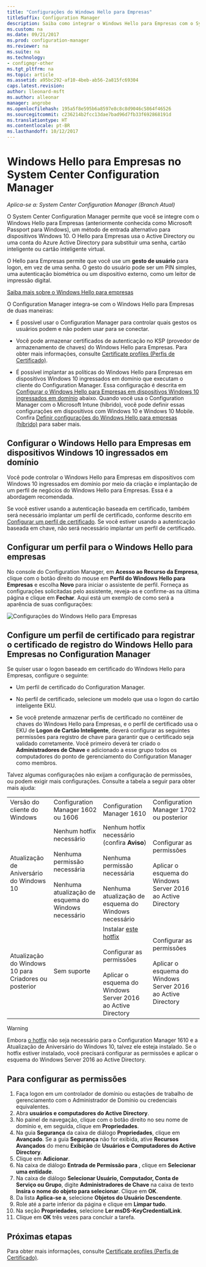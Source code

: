 ```yaml
---
title: "Configurações do Windows Hello para Empresas"
titleSuffix: Configuration Manager
description: Saiba como integrar o Windows Hello para Empresas com o System Center Configuration Manager.
ms.custom: na
ms.date: 09/21/2017
ms.prod: configuration-manager
ms.reviewer: na
ms.suite: na
ms.technology:
- configmgr-other
ms.tgt_pltfrm: na
ms.topic: article
ms.assetid: a95bc292-af10-4beb-ab56-2a815fc69304
caps.latest.revision: 
author: lleonard-msft
ms.author: alleonar
manager: angrobe
ms.openlocfilehash: 195a5f8e595b6a8597e8c8c8d9046c5864f46526
ms.sourcegitcommit: c236214b2fcc13dae7bad96d7fb33f692868191d
ms.translationtype: HT
ms.contentlocale: pt-BR
ms.lasthandoff: 10/12/2017
---
```

# <a name="windows-hello-for-business-settings-in-system-center-configuration-manager"></a>Windows Hello para Empresas no System Center Configuration Manager

*Aplica-se a: System Center Configuration Manager (Branch Atual)*

O System Center Configuration Manager permite que você se integre com o Windows Hello para Empresas (anteriormente conhecida como Microsoft Passport para Windows), um método de entrada alternativo para dispositivos Windows 10. O Hello para Empresas usa o Active Directory ou uma conta do Azure Active Directory para substituir uma senha, cartão inteligente ou cartão inteligente virtual.  

O Hello para Empresas permite que você use um **gesto de usuário** para logon, em vez de uma senha. O gesto do usuário pode ser um PIN simples, uma autenticação biométrica ou um dispositivo externo, como um leitor de impressão digital.

[Saiba mais sobre o Windows Hello para empresas](https://docs.microsoft.com/windows/access-protection/hello-for-business/hello-identity-verification)

 O Configuration Manager integra-se com o Windows Hello para Empresas de duas maneiras:  

-   É possível usar o Configuration Manager para controlar quais gestos os usuários podem e não podem usar para se conectar.  

-   Você pode armazenar certificados de autenticação no KSP (provedor de armazenamento de chaves) do Windows Hello para Empresas. Para obter mais informações, consulte [Certificate profiles (Perfis de Certificado)](introduction-to-certificate-profiles.md).  

- É possível implantar as políticas do Windows Hello para Empresas em dispositivos Windows 10 ingressados em domínio que executam o cliente do Configuration Manager. Essa configuração é descrita em [Configurar o Windows Hello para Empresas em dispositivos Windows 10 ingressados em domínio](#configure-windows-hello-for-business-on-domain-joined-windows-10-devices) abaixo. Quando você usa o Configuration Manager com o Microsoft Intune (híbrido), você pode definir essas configurações em dispositivos com Windows 10 e Windows 10 Mobile. Confira [Definir configurações do Windows Hello para empresas (híbrido)](../../mdm/deploy-use/windows-hello-for-business-settings.md) para saber mais.

## <a name="configure-windows-hello-for-business-on-domain-joined-windows-10-devices"></a>Configurar o Windows Hello para Empresas em dispositivos Windows 10 ingressados em domínio
Você pode controlar o Windows Hello para Empresas em dispositivos com Windows 10 ingressados em domínio por meio da criação e implantação de um perfil de negócios do Windows Hello para Empresas. Essa é a abordagem recomendada.


Se você estiver usando a autenticação baseada em certificado, também será necessário implantar um perfil de certificado, conforme descrito em [Configurar um perfil de certificado](#configure-a-certificate-profile). Se você estiver usando a autenticação baseada em chave, não será necessário implantar um perfil de certificado.

## <a name="configure-a-windows-hello-for-business-profile"></a>Configurar um perfil para o Windows Hello para empresas  

No console do Configuration Manager, em **Acesso ao Recurso da Empresa**, clique com o botão direito do mouse em **Perfil do Windows Hello para Empresas** e escolha **Novo** para iniciar o assistente de perfil. Forneça as configurações solicitadas pelo assistente, reveja-as e confirme-as na última página e clique em **Fechar**. Aqui está um exemplo de como será a aparência de suas configurações:  

![Configurações do Windows Hello para Empresas](../media/Hello-for-Business-settings.png)

## <a name="configure-a-certificate-profile-to-enroll-the-windows-hello-for-business-enrollment-certificate-in-configuration-manager"></a>Configure um perfil de certificado para registrar o certificado de registro do Windows Hello para Empresas no Configuration Manager  
 Se quiser usar o logon baseado em certificado do Windows Hello para Empresas, configure o seguinte:  

-   Um perfil de certificado do Configuration Manager.  

-   No perfil de certificado, selecione um modelo que usa o logon do cartão inteligente EKU.  

-   Se você pretende armazenar perfis de certificado no contêiner de chaves do Windows Hello para Empresas, e o perfil de certificado usa o EKU de **Logon de Cartão Inteligente**, deverá configurar as seguintes permissões para registro de chave para garantir que o certificado seja validado corretamente.
Você primeiro deverá ter criado o **Administradores de Chave** e adicionado a esse grupo todos os computadores do ponto de gerenciamento do Configuration Manager como membros.

Talvez algumas configurações não exijam a configuração de permissões, ou podem exigir mais configurações. Consulte a tabela a seguir para obter mais ajuda:

|||||
|-|-|-|-|
|Versão do cliente do Windows|Configuration Manager 1602 ou 1606|Configuration Manager 1610|Configuration Manager 1702 ou posterior|
|Atualização de Aniversário do Windows 10|Nenhum hotfix necessário<br><br>Nenhuma permissão necessária<br><br>Nenhuma atualização de esquema do Windows necessário|Nenhum hotfix necessário (confira **Aviso**)<br><br>Nenhuma permissão necessária<br><br>Nenhuma atualização de esquema do Windows necessário|Configurar as permissões<br><br>Aplicar o esquema do Windows Server 2016 ao Active Directory|
|Atualização do Windows 10 para Criadores ou posterior|Sem suporte|Instalar [este hotfix](https://support.microsoft.com/help/4010155/update-rollup-for-system-center-configuration-manager-current-branch-v)<br><br>Configurar as permissões<br><br>Aplicar o esquema do Windows Server 2016 ao Active Directory|Configurar as permissões<br><br>Aplicar o esquema do Windows Server 2016 ao Active Directory|

> [!WARNING]
> Embora [o hotfix](https://support.microsoft.com/help/4010155/update-rollup-for-system-center-configuration-manager-current-branch-v) não seja necessário para o Configuration Manager 1610 e a Atualização de Aniversário do Windows 10, talvez ele esteja instalado.  Se o hotfix estiver instalado, você precisará configurar as permissões e aplicar o esquema do Windows Server 2016 ao Active Directory.

## <a name="to-configure-permissions"></a>Para configurar as permissões

1.  Faça logon em um controlador de domínio ou estações de trabalho de gerenciamento com o Administrador de Domínio ou credenciais equivalentes.
2.  Abra **usuários e computadores do Active Directory**.
3.  No painel de navegação, clique com o botão direito no seu nome de domínio e, em seguida, clique em **Propriedades**.
4.  Na guia **Segurança** da caixa de diálogo *<domain name>* **Propriedades**, clique em **Avançado**. Se a guia **Segurança** não for exibida, ative **Recursos Avançados** do menu **Exibição** de **Usuários e Computadores do Active Directory**.
5.  Clique em **Adicionar**.
6.  Na caixa de diálogo **Entrada de Permissão para** *<domain name>*, clique em **Selecionar uma entidade**.
7.  Na caixa de diálogo **Selecionar Usuário, Computador, Conta de Serviço ou Grupo**, digite **Administradores de Chave** na caixa de texto **Insira o nome do objeto para selecionar**.  Clique em **OK**.
8.  Da lista **Aplica-se a**, selecione **Objetos do Usuário Descendente**.
9.  Role até a parte inferior da página e clique em **Limpar tudo**.
10. Na seção **Propriedades**, selecione **Ler msDS-KeyCredentialLink**.
11. Clique em **OK** três vezes para concluir a tarefa.


## <a name="next-steps"></a>Próximas etapas

Para obter mais informações, consulte [Certificate profiles (Perfis de Certificado)](introduction-to-certificate-profiles.md).  





